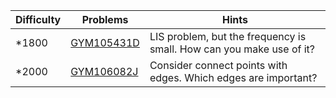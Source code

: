 | Difficulty | Problems | Hints |
| -------- | -------- | -------- |
| *1800 | [GYM105431D](https://codeforces.com/gym/105431/problem/D) | LIS problem, but the frequency is small. How can you make use of it? |
| *2000 | [GYM106082J](https://codeforces.com/gym/106082/problem/J) | Consider connect points with edges. Which edges are important? |
